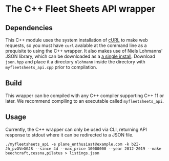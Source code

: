 # The C++ Fleet Sheets API wrapper

## Dependencies

This C++ module uses the system installation of [cURL](https://curl.haxx.se/) to make web requests,
so you must have `curl` avalable at the command line as a prequisite to using the C++ wrapper. It also makes use of
Niels Lohmanns' JSON library, which can be downloaded as a [a single install](https://github.com/nlohmann/json/blob/develop/single_include/nlohmann/json.hpp).
Download `json.hpp` and place it a directory `nlohmann` inside the directory with `myfleetsheets_api.cpp` prior to compilation.

## Build

This wrapper can be compiled with any C++ compiler supporting C++ 11 or later. We recommend compiling to an executable called `myfleetsheets_api`.

## Usage

Currently, the C++ wrapper can only be used via CLI, returning API response to stdout where it can be redirected to a JSON file.

```
./myfleetsheets_api -e plane_enthusiast@example.com -k b2I-Jh_pvGVeGGJ8 --since 4d --max_price 10000000 --year 2012-2019 --make beechcraft,cessna,pilatus > listings.json
```
